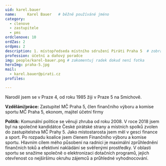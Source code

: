 ```yaml
---
uid: karel.bauer
name:     Karel Bauer  	# běžně používáné jméno
category:
  - clenove
  - zastupitele  
  - pms
ordclenove: 10
ordZas: 2
ordpms: 2
description: 1. místopředseda místního sdružení Piráti Praha 5  # zobrazuje se v lide
profession: účetní a daňový poradce
img: people/karel-bauer.png # zakomentuj radek dokud není fotka
heroImg: praha-5.jpg
mail:
  - karel.bauer@pirati.cz
profiles:

---
```


Narodil jsem se v Praze 4, od roku 1985 žiji v Praze 5 na Smíchově. 

**Vzdělání/práce:** Zastupitel MČ Praha 5, člen finančního výboru a komise sportu MČ Praha 5, ekonom, majitel účetní firmy

**Politik:** Komunální politice se věnuji zhruba od roku 2008. V roce 2018 jsem byl na společné kandidátce České pirátské strany a místních spolků zvolen do zastupitelstva MČ Prahy 5. Jako místostarosta jsem měl v gesci finance a sport. Po rozpadu koalice jsem členem Finančního výboru a komise sportu. Hlavním cílem mého působení na radnici je maximální zprůhlednění finančních toků a efektivní nakládání se svěřenými prostředky. V oblasti sportu se snažíme společně o elektronizaci dotačních programů, jejich otevřenost co nejširšímu okruhu zájemců a průhledné vyhodnocování.
